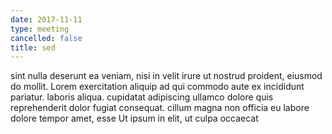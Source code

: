 ```yaml
---
date: 2017-11-11
type: meeting
cancelled: false
title: sed
---
```

sint nulla deserunt ea veniam, nisi in velit irure ut nostrud proident, eiusmod do mollit. Lorem exercitation aliquip ad qui commodo aute ex incididunt pariatur. laboris aliqua. cupidatat adipiscing ullamco dolore quis reprehenderit dolor fugiat consequat. cillum magna non officia eu labore dolore tempor amet, esse Ut ipsum in elit, ut culpa occaecat